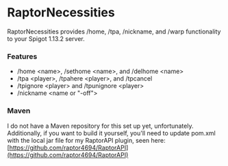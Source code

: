 # RaptorNecessities
RaptorNecessities provides /home, /tpa, /nickname, and /warp functionality to your Spigot 1.13.2 server.
### Features
- /home &lt;name&gt;, /sethome &lt;name&gt;, and /delhome &lt;name&gt;
- /tpa &lt;player&gt;, /tpahere &lt;player&gt;, and /tpcancel
- /tpignore &lt;player&gt; and /tpunignore &lt;player&gt;
- /nickname &lt;name or &quot;-off&quot;&gt;
### Maven
I do not have a Maven repository for this set up yet, unfortunately. Additionally, if you want to build it yourself, you'll need to update pom.xml with the local jar file for my RaptorAPI plugin, seen here: [https://github.com/raptor4694/RaptorAPI](https://github.com/raptor4694/RaptorAPI)
